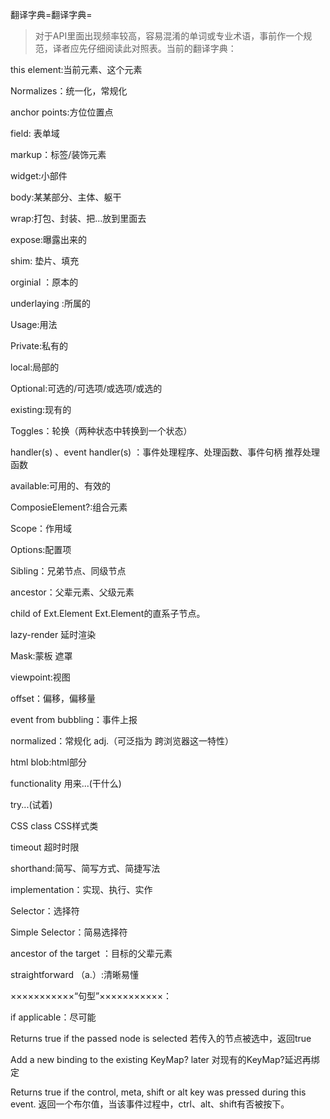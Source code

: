 翻译字典=翻译字典=

> 对于API里面出现频率较高，容易混淆的单词或专业术语，事前作一个规范，译者应先仔细阅读此对照表。当前的翻译字典：

this element:当前元素、这个元素

Normalizes：统一化，常规化

anchor points:方位位置点

field: 表单域

markup：标签/装饰元素

widget:小部件

body:某某部分、主体、躯干

wrap:打包、封装、把...放到里面去

expose:曝露出来的

shim: 垫片、填充

orginial ：原本的

underlaying :所属的

Usage:用法

Private:私有的

local:局部的

Optional:可选的/可选项/或选项/或选的

existing:现有的

Toggles：轮换（两种状态中转换到一个状态）

handler(s) 、event handler(s) ：事件处理程序、处理函数、事件句柄 推荐处理函数

available:可用的、有效的

ComposieElement?:组合元素

Scope：作用域

Options:配置项

Sibling：兄弟节点、同级节点

ancestor：父辈元素、父级元素

child of Ext.Element Ext.Element的直系子节点。

lazy-render 延时渲染

Mask:蒙板 遮罩

viewpoint:视图

offset：偏移，偏移量

event from bubbling：事件上报

normalized：常规化 adj.（可泛指为 跨浏览器这一特性）

html blob:html部分

functionality 用来...(干什么)

try...(试着)

CSS class CSS样式类

timeout 超时时限

shorthand:简写、简写方式、简捷写法

implementation：实现、执行、实作

Selector：选择符

Simple Selector：简易选择符

ancestor of the target ：目标的父辈元素

straightforward （a.）:清晰易懂

×××××××××××“句型”×××××××××××：

if applicable：尽可能

Returns true if the passed node is selected 若传入的节点被选中，返回true

Add a new binding to the existing KeyMap? later 对现有的KeyMap?延迟再绑定

Returns true if the control, meta, shift or alt key was pressed during this event. 返回一个布尔值，当该事件过程中，ctrl、alt、shift有否被按下。